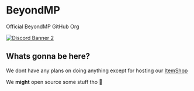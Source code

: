 # BeyondMP
Official BeyondMP GitHub Org

[![Discord Banner 2](https://discordapp.com/api/guilds/1110476923416621166/widget.png?style=banner2)](https://discord.gg/beyondmp)

## Whats gonna be here?
We dont have any plans on doing anything except for hosting our [ItemShop](https://github.com/BeyondMP/ItemShop)

We **might** open source some stuff tho 👀
